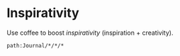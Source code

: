 # Inspirativity

Use coffee to boost *inspirativity* (inspiration + creativity).


```query
path:Journal/*/*/*
```

